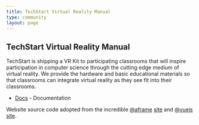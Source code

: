 ```yaml
---
title: TechStart Virtual Reality Manual
type: community
layout: page
---
```


## TechStart Virtual Reality Manual

TechStart is shipping a VR Kit to participating classrooms that will inspire participation in computer science through the cutting edge medium of virtual reality. We provide the hardware and basic educational materials so that classrooms can integrate virtual reality as they see fit into their classrooms.

* [Docs](/docs) - Documentation

Website source code adopted from the incredible [@aframe](https://aframe.io) [site](https://github.com/aframevr/aframe-site)
 and [@vuejs](https://vuejs.org) [site](https://github.com/vuejs/vuejs.org/).